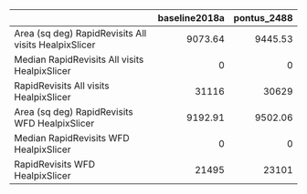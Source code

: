 |                                                      |   baseline2018a |   pontus_2488 |
|:-----------------------------------------------------|----------------:|--------------:|
| Area (sq deg) RapidRevisits All visits HealpixSlicer |         9073.64 |       9445.53 |
| Median RapidRevisits All visits HealpixSlicer        |            0    |          0    |
| RapidRevisits All visits HealpixSlicer               |        31116    |      30629    |
| Area (sq deg) RapidRevisits WFD HealpixSlicer        |         9192.91 |       9502.06 |
| Median RapidRevisits WFD HealpixSlicer               |            0    |          0    |
| RapidRevisits WFD HealpixSlicer                      |        21495    |      23101    |
